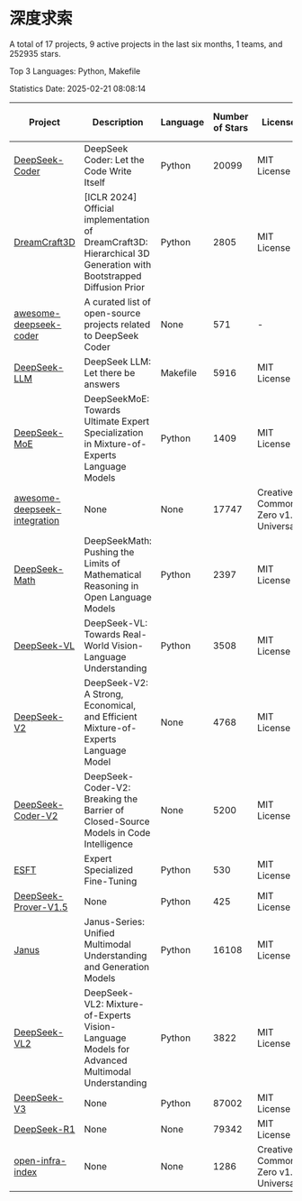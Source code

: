 # 深度求索

A total of 17 projects, 9 active projects in the last six months, 1 teams, and 252935 stars.

Top 3 Languages: Python, Makefile

Statistics Date: 2025-02-21 08:08:14

| Project | Description | Language | Number of Stars | License | Creation Date | Last Updated Date | Last Pushed Date |
| --- | --- | --- | --- | --- | --- | --- | --- |
| [DeepSeek-Coder](https://github.com/deepseek-ai/DeepSeek-Coder) | DeepSeek Coder: Let the Code Write Itself | Python | 20099 | MIT License | 2023-10-20 | 2025-02-21 | 2024-05-21 |
| [DreamCraft3D](https://github.com/deepseek-ai/DreamCraft3D) | [ICLR 2024] Official implementation of DreamCraft3D: Hierarchical 3D Generation with Bootstrapped Diffusion Prior | Python | 2805 | MIT License | 2023-10-23 | 2025-02-21 | 2024-08-21 |
| [awesome-deepseek-coder](https://github.com/deepseek-ai/awesome-deepseek-coder) | A curated list of open-source projects related to DeepSeek Coder | None | 571 | - | 2023-11-06 | 2025-02-21 | 2024-04-03 |
| [DeepSeek-LLM](https://github.com/deepseek-ai/DeepSeek-LLM) | DeepSeek LLM: Let there be answers | Makefile | 5916 | MIT License | 2023-11-29 | 2025-02-21 | 2024-02-04 |
| [DeepSeek-MoE](https://github.com/deepseek-ai/DeepSeek-MoE) | DeepSeekMoE: Towards Ultimate Expert Specialization in Mixture-of-Experts Language Models | Python | 1409 | MIT License | 2024-01-02 | 2025-02-21 | 2024-01-16 |
| [awesome-deepseek-integration](https://github.com/deepseek-ai/awesome-deepseek-integration) | None | None | 17747 | Creative Commons Zero v1.0 Universal | 2024-01-11 | 2025-02-21 | 2025-02-21 |
| [DeepSeek-Math](https://github.com/deepseek-ai/DeepSeek-Math) | DeepSeekMath: Pushing the Limits of Mathematical Reasoning in Open Language Models | Python | 2397 | MIT License | 2024-02-05 | 2025-02-21 | 2024-04-15 |
| [DeepSeek-VL](https://github.com/deepseek-ai/DeepSeek-VL) | DeepSeek-VL: Towards Real-World Vision-Language Understanding | Python | 3508 | MIT License | 2024-03-07 | 2025-02-21 | 2024-04-24 |
| [DeepSeek-V2](https://github.com/deepseek-ai/DeepSeek-V2) | DeepSeek-V2: A Strong, Economical, and Efficient Mixture-of-Experts Language Model | None | 4768 | MIT License | 2024-04-22 | 2025-02-21 | 2024-09-25 |
| [DeepSeek-Coder-V2](https://github.com/deepseek-ai/DeepSeek-Coder-V2) | DeepSeek-Coder-V2: Breaking the Barrier of Closed-Source Models in Code Intelligence | None | 5200 | MIT License | 2024-06-14 | 2025-02-21 | 2024-09-24 |
| [ESFT](https://github.com/deepseek-ai/ESFT) | Expert Specialized Fine-Tuning | Python | 530 | MIT License | 2024-07-04 | 2025-02-21 | 2024-09-22 |
| [DeepSeek-Prover-V1.5](https://github.com/deepseek-ai/DeepSeek-Prover-V1.5) | None | Python | 425 | MIT License | 2024-08-15 | 2025-02-21 | 2024-08-16 |
| [Janus](https://github.com/deepseek-ai/Janus) | Janus-Series: Unified Multimodal Understanding and Generation Models | Python | 16108 | MIT License | 2024-10-18 | 2025-02-21 | 2025-02-01 |
| [DeepSeek-VL2](https://github.com/deepseek-ai/DeepSeek-VL2) | DeepSeek-VL2: Mixture-of-Experts Vision-Language Models for Advanced Multimodal Understanding | Python | 3822 | MIT License | 2024-12-13 | 2025-02-21 | 2025-02-20 |
| [DeepSeek-V3](https://github.com/deepseek-ai/DeepSeek-V3) | None | Python | 87002 | MIT License | 2024-12-26 | 2025-02-21 | 2025-02-18 |
| [DeepSeek-R1](https://github.com/deepseek-ai/DeepSeek-R1) | None | None | 79342 | MIT License | 2025-01-20 | 2025-02-21 | 2025-02-18 |
| [open-infra-index](https://github.com/deepseek-ai/open-infra-index) | None | None | 1286 | Creative Commons Zero v1.0 Universal | 2025-02-21 | 2025-02-21 | 2025-02-21 |
